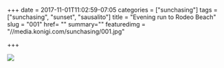 +++
date = 2017-11-01T11:02:59-07:05
categories = ["sunchasing"]
tags = ["sunchasing", "sunset", "sausalito"]
title = "Evening run to Rodeo Beach"
slug = "001"
href= ""
summary=""
featuredimg = "//media.konigi.com/sunchasing/001.jpg"

+++

<img src="//media.konigi.com/sunchasing/001.jpg" />
